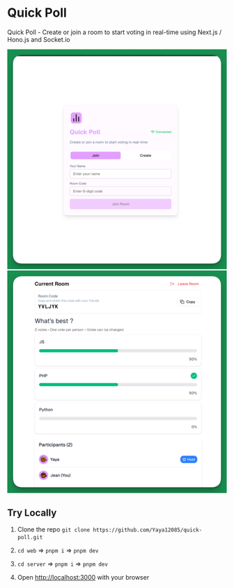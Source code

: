 # Quick Poll

Quick Poll - Create or join a room to start voting in real-time using Next.js / Hono.js and Socket.io

![image](https://github.com/Yaya12085/quick-poll/blob/main/web/public/demo/1.png?raw=true)
![image](https://github.com/Yaya12085/quick-poll/blob/main/web/public/demo/2.png?raw=true)

## Try Locally

1. Clone the repo `git clone https://github.com/Yaya12085/quick-poll.git`

2. `cd web` => `pnpm i` => `pnpm dev`

3. `cd server` => `pnpm i` => `pnpm dev`

4. Open [http://localhost:3000](http://localhost:3000) with your browser
